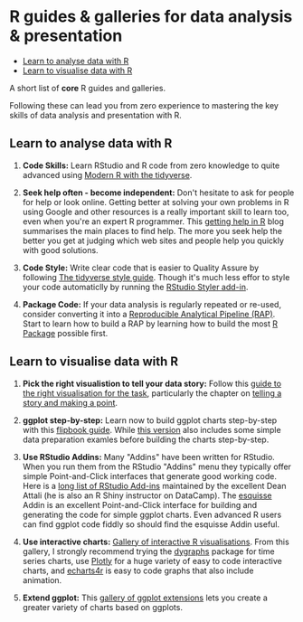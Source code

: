 R guides & galleries for data analysis & presentation
================

-   [Learn to analyse data with R](#learn-to-analyse-data-with-r)
-   [Learn to visualise data with R](#learn-to-visualise-data-with-r)

A short list of **core** R guides and galleries.

Following these can lead you from zero experience to mastering the key skills of data analysis and presentation with R.

Learn to analyse data with R
----------------------------

1.  **Code Skills:** Learn RStudio and R code from zero knowledge to quite advanced using [Modern R with the tidyverse](https://b-rodrigues.github.io/modern_R/).

2.  **Seek help often - become independent:** Don't hesitate to ask for people for help or look online. Getting better at solving your own problems in R using Google and other resources is a really important skill to learn too, even when you're an expert R programmer. This [getting help in R](https://blog.rsquaredacademy.com/getting-help-in-r-updated/) blog summarises the main places to find help. The more you seek help the better you get at judging which web sites and people help you quickly with good solutions.

3.  **Code Style:** Write clear code that is easier to Quality Assure by following [The tidyverse style guide](https://style.tidyverse.org). Though it's much less effor to style your code automaticlly by running the [RStudio Styler add-in](http://styler.r-lib.org).

4.  **Package Code:** If your data analysis is regularly repeated or re-used, consider converting it into a [Reproducible Analytical Pipeline (RAP)](https://ukgovdatascience.github.io/rap_companion/). Start to learn how to build a RAP by learning how to build the most [R Package](https://r-pkgs.org/index.html) possible first.

Learn to visualise data with R
------------------------------

1.  **Pick the right visualistion to tell your data story:** Follow this [guide to the right visualisation for the task](https://serialmentor.com/dataviz/), particularly the chapter on [telling a story and making a point](https://serialmentor.com/dataviz/telling-a-story.html).

2.  **ggplot step-by-step:** Learn now to build ggplot charts step-by-step with this [flipbook guide](https://evamaerey.github.io/ggplot_flipbook/ggplot_flipbook_xaringan.html#1). While [this version](https://evamaerey.github.io/tidyverse_in_action/tidyverse_in_action.html#1) also includes some simple data preparation examles before building the charts step-by-step.

3.  **Use RStudio Addins:** Many "Addins" have been written for RStudio. When you run them from the RStudio "Addins" menu they typically offer simple Point-and-Click interfaces that generate good working code. Here is a [long list of RStudio Add-ins](https://github.com/daattali/addinslist) maintained by the excellent Dean Attali (he is also an R Shiny instructor on DataCamp). The [esquisse](https://github.com/dreamRs/esquisse) Addin is an excellent Point-and-Click interface for building and generating the code for simple ggplot charts. Even advanced R users can find ggplot code fiddly so should find the esquisse Addin useful.

4.  **Use interactive charts:** [Gallery of interactive R visualisations](http://gallery.htmlwidgets.org/). From this gallery, I strongly recommend trying the [dygraphs](http://rstudio.github.io/dygraphs/) package for time series charts, use [Plotly](https://plot.ly/r/) for a huge variety of easy to code interactive charts, and [echarts4r](https://echarts4r.john-coene.com) is easy to code graphs that also include animation.

5.  **Extend ggplot:** This [gallery of ggplot extensions](https://www.ggplot2-exts.org/gallery/) lets you create a greater variety of charts based on ggplots.
